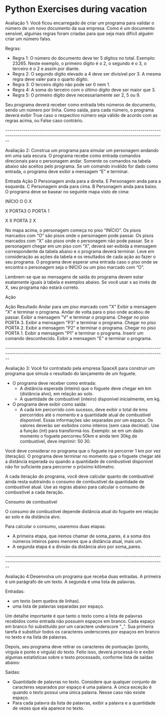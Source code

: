 <h1>Python Exercises during vacation</h1>

<div>
  <p>
      Avaliação 1: Você ficou encarregado de criar um programa para validar o número de um novo documento da sua empresa. Como é um documento sensível, algumas regras foram criadas para que seja mais difícil alguém criar um número falso.

  Regras:

  - Regra 1: O número do documento deve ter 5 dígitos no total. Exemplo: 23265. Neste exemplo, o primeiro dígito é o 2, o segundo é o 3, o terceiro é o 2 e assim por diante.
  - Regra 2: O segundo dígito elevado a 4 deve ser divisível por 3. A mesma regra deve valer para o quarto dígito.
  - Regra 3: O terceiro dígito não pode ser 0 nem 1.
  - Regra 4: A soma do terceiro com o último dígito deve ser maior que 3.
  - Regra 5: O primeiro dígito deve necessariamente ser 2, 5 ou 9.

  Seu programa deverá receber como entrada três números de documento, sendo um número por linha. Como saída, para cada número, o programa deverá exibir True caso o respectivo número seja válido de acordo com as regras acima, ou False caso contrário.
  </p>
</div>

<div>
  <p>--------------------------------------------------------------------------------------------------------------------------------------------------------------</p>
</div>

<div>
  <p>Avaliação 2: Construa um programa para simular um personagem andando em uma sala escura. O programa recebe como entrada comandos direcionais para o personagem andar. Somente os comandos na tabela abaixo são aceitos pelo programa. Se um comando inválido for dado como entrada, o programa deve exibir a mensagem “E” e terminar.

Entrada	Ação
D	Personagem anda para a direita.
E	Personagem anda para a esquerda.
C	Personagem anda para cima.
B	Personagem anda para baixo.
O programa deve se basear no seguinte mapa visto de cima:

  <div><p>INÍCIO	  O	       O	       X</p></div>
  <div><p>X	      PORTA3	   O	     PORTA 1</p></div>
  <div><p>X	        X	    PORTA 2	    X</p></div>
 
No mapa acima, o personagem começa no piso “INÍCIO”. Os pisos marcados com “O” são pisos onde o personagem pode passar. Os pisos marcados com “X” são pisos onde o personagem não pode passar. Se o personagem chegar em um piso com “X”, deverá ser exibida a mensagem correspondente da tabela abaixo e o programa deverá terminar. Leve em consideração as ações da tabela e os resultados de cada ação ao fazer o seu programa. O programa deve esperar uma entrada caso o piso onde se encontra o personagem seja o INÍCIO ou um piso marcado com “O”.

Lembrem-se que as mensagens de saída do programa devem estar exatamente iguais à tabela e exemplos abaixo. Se você usar x ao invés de X, seu programa não estará correto.

Ação

Ação	Resultado
Andar para um piso marcado com "X"	Exibir a mensagem "X" e terminar o programa.
Andar de volta para o piso onde acabou de passar.	Exibir a mensagem "V" e terminar o programa.
Chegar no piso PORTA 3.	Exibir a mensagem "P3" e terminar o programa.
Chegar no piso PORTA 2.	Exibir a mensagem "P2" e terminar o programa.
Chegar no piso PORTA 1.	Exibir a mensagem "P1" e terminar o programa.
Inserir um comando desconhecido.	Exibir a mensagem "E" e terminar o programa.</p>
</div>

<div>
  <p>--------------------------------------------------------------------------------------------------------------------------------------------------------------</p>
</div>

<div>
  <p>
    Avaliação 3: Você foi contratado pela empresa SpaceX para construir um programa que simula o resultado do lançamento de um foguete.
 
- O programa deve receber como entrada:
    - A distância esperada (inteiro) que o foguete deve chegar em km (distância alvo), em relação ao solo.
    - A quantidade de combustível (inteiro) disponível inicialmente, em kg.
- O programa deve exibir como saída:
    - A cada km percorrido com sucesso, deve exibir o total de kms percorridos até o momento e a quantidade atual de combustível disponível. Essas informações são separadas por um espaço. Os valores deverão ser exibidos como inteiros (sem casa decimal). Use a função (int) para transformá-los. Exemplo: se em um dado momento o foguete percorreu 50km e ainda tem 30kg de combustível, deve imprimir: 50 30.
 

Você deve considerar no programa que o foguete irá percorrer 1 km por vez (iteração). O programa deve terminar no momento que o foguete chegar até a distância esperada ou quando a quantidade de combustível disponível não for suficiente para percorrer o próximo kilômetro.



 A cada iteração do programa, você deve calcular quanto de combustível ainda resta subtraindo o consumo de combustível da quantidade de combustível atual. Use as regras abaixo para calcular o consumo de combustível a cada iteração.
 
Consumo de combustível
 
O consumo de combustível depende distância atual do foguete em relação ao solo e da distância alvo.
 

Para calcular o consumo, usaremos duas etapas:
 

- A primeira etapa, que iremos chamar de soma_pares, é a soma dos números inteiros pares menores que a distância atual, mais um.
- A segunda etapa é a divisão da distância alvo por soma_pares.
  </p>
</div>

<div>
  <p>--------------------------------------------------------------------------------------------------------------------------------------------------------------</p>
</div>
  
<div>
  <p>
    Avaliação 4:Desenvolva um programa que receba duas entradas. A primeira é um parágrafo de um texto. A segunda é uma lista de palavras.

Entradas:
- um texto (sem quebra de linhas).
- uma lista de palavras separadas por espaço.

 

Um detalhe importante é que tanto o texto como a lista de palavras recebidos como entrada não possuem espaços em branco. Cada espaço em branco foi substituído por um caractere underscore "_". Sua primeira tarefa é substituir todos os caracteres underscores por espaços em branco no texto e na lista de palavras.

Depois, seu programa deve retirar os caracteres de pontuação (ponto, vírgula e ponto e vírgula) do texto. Feito isso, deverá processá-lo e exibir algumas estatísticas sobre o texto processado, conforme lista de saídas abaixo:

Saídas:
- Quantidade de palavras no texto. Considere que qualquer conjunto de caracteres separados por espaço é uma palavra. A única exceção é quando o texto possui uma única palavra. Nesse caso não existe espaço.
- Para cada palavra da lista de palavras, exibir a palavra e a quantidade de vezes que ela aparece no texto. 
  </p>
</div>

